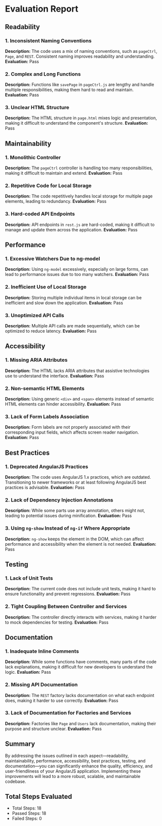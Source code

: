 # Evaluation Report

## Readability

### 1. Inconsistent Naming Conventions
**Description:** The code uses a mix of naming conventions, such as `pageCtrl`, `Page`, and `REST`. Consistent naming improves readability and understanding.
**Evaluation:** Pass

### 2. Complex and Long Functions
**Description:** Functions like `savePage` in `pageCtrl.js` are lengthy and handle multiple responsibilities, making them hard to read and maintain.
**Evaluation:** Pass

### 3. Unclear HTML Structure
**Description:** The HTML structure in `page.html` mixes logic and presentation, making it difficult to understand the component's structure.
**Evaluation:** Pass

## Maintainability

### 1. Monolithic Controller
**Description:** The `pageCtrl` controller is handling too many responsibilities, making it difficult to maintain and extend.
**Evaluation:** Pass

### 2. Repetitive Code for Local Storage
**Description:** The code repetitively handles local storage for multiple page elements, leading to redundancy.
**Evaluation:** Pass

### 3. Hard-coded API Endpoints
**Description:** API endpoints in `rest.js` are hard-coded, making it difficult to manage and update them across the application.
**Evaluation:** Pass

## Performance

### 1. Excessive Watchers Due to ng-model
**Description:** Using `ng-model` excessively, especially on large forms, can lead to performance issues due to too many watchers.
**Evaluation:** Pass

### 2. Inefficient Use of Local Storage
**Description:** Storing multiple individual items in local storage can be inefficient and slow down the application.
**Evaluation:** Pass

### 3. Unoptimized API Calls
**Description:** Multiple API calls are made sequentially, which can be optimized to reduce latency.
**Evaluation:** Pass

## Accessibility

### 1. Missing ARIA Attributes
**Description:** The HTML lacks ARIA attributes that assistive technologies use to understand the interface.
**Evaluation:** Pass

### 2. Non-semantic HTML Elements
**Description:** Using generic `<div>` and `<span>` elements instead of semantic HTML elements can hinder accessibility.
**Evaluation:** Pass

### 3. Lack of Form Labels Association
**Description:** Form labels are not properly associated with their corresponding input fields, which affects screen reader navigation.
**Evaluation:** Pass

## Best Practices

### 1. Deprecated AngularJS Practices
**Description:** The code uses AngularJS 1.x practices, which are outdated. Transitioning to newer frameworks or at least following AngularJS best practices is advisable.
**Evaluation:** Pass

### 2. Lack of Dependency Injection Annotations
**Description:** While some parts use array annotation, others might not, leading to potential issues during minification.
**Evaluation:** Pass

### 3. Using `ng-show` Instead of `ng-if` Where Appropriate
**Description:** `ng-show` keeps the element in the DOM, which can affect performance and accessibility when the element is not needed.
**Evaluation:** Pass

## Testing

### 1. Lack of Unit Tests
**Description:** The current code does not include unit tests, making it hard to ensure functionality and prevent regressions.
**Evaluation:** Pass

### 2. Tight Coupling Between Controller and Services
**Description:** The controller directly interacts with services, making it harder to mock dependencies for testing.
**Evaluation:** Pass

## Documentation

### 1. Inadequate Inline Comments
**Description:** While some functions have comments, many parts of the code lack explanations, making it difficult for new developers to understand the logic.
**Evaluation:** Pass

### 2. Missing API Documentation
**Description:** The `REST` factory lacks documentation on what each endpoint does, making it harder to use correctly.
**Evaluation:** Pass

### 3. Lack of Documentation for Factories and Services
**Description:** Factories like `Page` and `Users` lack documentation, making their purpose and structure unclear.
**Evaluation:** Pass

## Summary

By addressing the issues outlined in each aspect—readability, maintainability, performance, accessibility, best practices, testing, and documentation—you can significantly enhance the quality, efficiency, and user-friendliness of your AngularJS application. Implementing these improvements will lead to a more robust, scalable, and maintainable codebase.

## Total Steps Evaluated
- Total Steps: 18
- Passed Steps: 18
- Failed Steps: 0